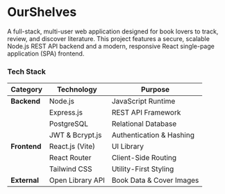 # OurShelves

A full-stack, multi-user web application designed for book lovers to track, review, and discover literature. This project features a secure, scalable Node.js REST API backend and a modern, responsive React single-page application (SPA) frontend.


### **Tech Stack**

| Category | Technology | Purpose | 
 | ----- | ----- | ----- | 
| **Backend** | Node.js | JavaScript Runtime | 
|  | Express.js | REST API Framework | 
|  | PostgreSQL | Relational Database | 
|  | JWT & Bcrypt.js | Authentication & Hashing | 
| **Frontend** | React.js (Vite) | UI Library | 
|  | React Router | Client-Side Routing | 
|  | Tailwind CSS | Utility-First Styling | 
| **External** | Open Library API | Book Data & Cover Images |